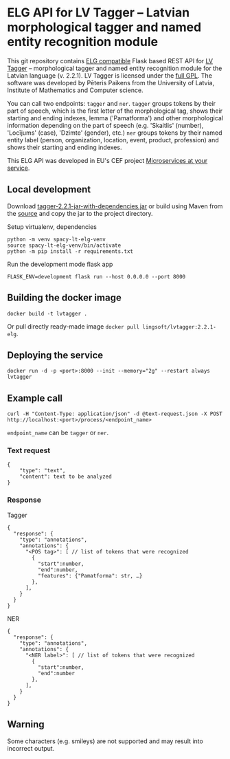 # ELG API for LV Tagger – Latvian morphological tagger and named entity recognition module

This git repository contains [ELG compatible](https://european-language-grid.readthedocs.io/en/stable/all/A3_API/LTInternalAPI.html) Flask based REST API for [LV Tagger](https://github.com/PeterisP/LVTagger) – morphological tagger and named entity recognition module for the Latvian language (v. 2.2.1). LV Tagger is licensed under the [full GPL](https://github.com/PeterisP/LVTagger/blob/master/LICENSE.txt). The software was developed by Pēteris Paikens from the University of Latvia, Institute of Mathematics and Computer science.

You can call two endpoints: `tagger` and `ner`. `tagger` groups tokens by their part of speech, which is the first letter of the morphological tag, shows their starting and ending indexes, lemma ('Pamatforma') and other morphological information depending on the part of speech (e.g. 'Skaitlis' (number), 'Locījums' (case), 'Dzimte' (gender), etc.) `ner` groups tokens by their named entity label (person, organization, location, event, product, profession) and shows their starting and ending indexes.

This ELG API was developed in EU's CEF project [Microservices at your service](https://www.lingsoft.fi/en/microservices-at-your-service-bridging-gap-between-nlp-research-and-industry).

## Local development

Download [tagger-2.2.1-jar-with-dependencies.jar](https://search.maven.org/remotecontent?filepath=lv/ailab/morphology/tagger/2.2.1/tagger-2.2.1-jar-with-dependencies.jar) or build using Maven from the [source](https://github.com/PeterisP/LVTagger) and copy the jar to the project directory.

Setup virtualenv, dependencies
```
python -m venv spacy-lt-elg-venv
source spacy-lt-elg-venv/bin/activate
python -m pip install -r requirements.txt
```

Run the development mode flask app
```
FLASK_ENV=development flask run --host 0.0.0.0 --port 8000
```

## Building the docker image

```
docker build -t lvtagger .
```

Or pull directly ready-made image `docker pull lingsoft/lvtagger:2.2.1-elg`.

## Deploying the service

```
docker run -d -p <port>:8000 --init --memory="2g" --restart always lvtagger
```

## Example call

```
curl -H "Content-Type: application/json" -d @text-request.json -X POST http://localhost:<port>/process/<endpoint_name>
```
`endpoint_name` can be `tagger` or `ner`. 


### Text request

```
{
    "type": "text",
    "content": text to be analyzed
}
```

### Response

Tagger

```
{
  "response": {
    "type": "annotations",
    "annotations": {
      "<POS tag>": [ // list of tokens that were recognized
        {
          "start":number,
          "end":number,
          "features": {"Pamatforma": str, …}
        },
      ],
    }
  }
}
```

NER

```
{
  "response": {
    "type": "annotations",
    "annotations": {
      "<NER label>": [ // list of tokens that were recognized
        {
          "start":number,
          "end":number
        },
      ],
    }
  }
}
```

## Warning

Some characters (e.g. smileys) are not supported and may result into incorrect output. 
